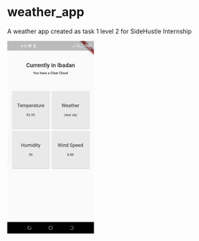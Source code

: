 # weather_app

A weather app created as task 1 level 2 for SideHustle Internship

<img src="appScreen.png" alt="drawing" width="200"/>
